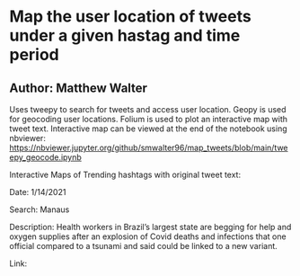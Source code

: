 # Map the user location of tweets under a given hastag and time period

## Author: Matthew Walter

Uses tweepy to search for tweets and access user location. Geopy is used for geocoding user locations. Folium is used to plot an interactive map with tweet text. Interactive map can be viewed at the end of the notebook using nbviewer: https://nbviewer.jupyter.org/github/smwalter96/map_tweets/blob/main/tweepy_geocode.ipynb


Interactive Maps of Trending hashtags with original tweet text:

Date: 1/14/2021

Search: Manaus

Description: Health workers in Brazil’s largest state are begging for help and oxygen supplies after an explosion of Covid deaths and infections that one official compared to a tsunami and said could be linked to a new variant.

Link: 
